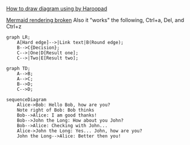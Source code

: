 [How to draw diagram using by Haroopad](http://pad.haroopress.com/page.html?f=how-to-draw-diagram)

[Mermaid rendering broken](https://github.com/rhiokim/haroopad/issues/490)
Also it "works" the following, Ctrl+a, Del, and Ctrl+z



```mermaid
graph LR;
    A[Hard edge]-->|Link text|B(Round edge);
    B-->C{Decision};
    C-->|One|D[Result one];
    C-->|Two|E[Result two];
```
    
```mermaid
graph TD;
    A-->B;
    A-->C;
    B-->D;
    C-->D;
```

```mermaid
sequenceDiagram
    Alice->Bob: Hello Bob, how are you?
    Note right of Bob: Bob thinks
    Bob-->Alice: I am good thanks!
    Bob-->John the Long: How about you John?
    Bob-->Alice: Checking with John...
    Alice->John the Long: Yes... John, how are you?
    John the Long-->Alice: Better then you!
```
